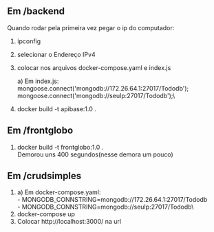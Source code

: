 
## Em /backend

Quando rodar pela primeira vez pegar o ip do computador:
1) ipconfig
2) selecionar o Endereço IPv4
3) colocar nos arquivos docker-compose.yaml e index.js
    
    a) Em index.js:\
        mongoose.connect('mongodb://172.26.64.1:27017/Tododb');\
        mongoose.connect('mongodb://seuIp:27017/Tododb');\
4) docker build -t apibase:1.0 .

## Em /frontglobo
1) docker build -t frontglobo:1.0 .\
Demorou uns 400 segundos(nesse demora um pouco)

## Em /crudsimples
1) a) Em docker-compose.yaml:\
        - MONGODB_CONNSTRING=mongodb://172.26.64.1:27017/Tododb\
        - MONGODB_CONNSTRING=mongodb://seuIp:27017/Tododb\
2) docker-compose up
3) Colocar http://localhost:3000/ na url


